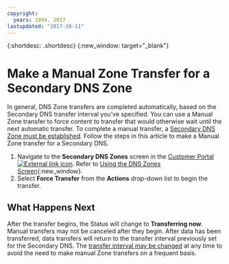 ```yaml
---
copyright:
  years: 1994, 2017
lastupdated: "2017-10-11"
---
```


{:shortdesc: .shortdesc}
{:new_window: target="_blank"}

# Make a Manual Zone Transfer for a Secondary DNS Zone

In general, DNS Zone transfers are completed automatically, based on the Secondary DNS transfer interval you've specified. You can use a Manual Zone transfer to force content to transfer that would otherwise wait until the next automatic transfer. To complete a manual transfer, a [Secondary DNS Zone must be established](add-secondary-dns-zone.html). Follow the steps in this article to make a Manual Zone transfer for a Secondary DNS.

1. Navigate to the **Secondary DNS Zones** screen in the [Customer Portal ![External link icon](../../icons/launch-glyph.svg "External link icon")](https://control.softlayer.com/). Refer to [Using the DNS Zones Screen](delete-secondary-dns-record.html){:new_window}.
2. Select **Force Transfer** from the **Actions** drop-down list to begin the transfer.

## What Happens Next

After the transfer begins, the Status will change to **Transferring now**. Manual transfers may not be canceled after they begin. After data has been transferred, data transfers will return to the transfer interval previously set for the Secondary DNS. The [transfer interval may be changed](edit-secondary-dns-zone.html) at any time to avoid the need to make manual Zone transfers on a frequent basis.
